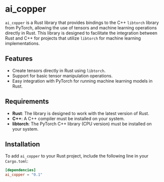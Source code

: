 # ai_copper

`ai_copper` is a Rust library that provides bindings to the C++ `libtorch` library from PyTorch, allowing the use of tensors and machine learning operations directly in Rust. This library is designed to facilitate the integration between Rust and C++ for projects that utilize `libtorch` for machine learning implementations.

## Features

- Create tensors directly in Rust using `libtorch`.
- Support for basic tensor manipulation operations.
- Easy integration with PyTorch for running machine learning models in Rust.

## Requirements

- **Rust**: The library is designed to work with the latest version of Rust.
- **C++**: A C++ compiler must be installed on your system.
- **libtorch**: The PyTorch C++ library (CPU version) must be installed on your system.

## Installation

To add `ai_copper` to your Rust project, include the following line in your `Cargo.toml`:

```toml
[dependencies]
ai_copper = "0.1"
